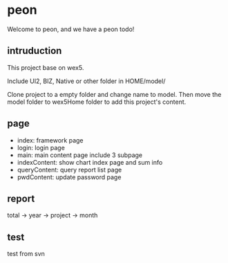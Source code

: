 # peon
Welcome to peon, and we have a peon todo!

## intruduction
This project base on wex5.

Include UI2, BIZ, Native or other folder in HOME/model/

Clone project to a empty folder and change name to model. Then move the model folder to wex5Home folder to add this project's content.

## page
+ index: framework page
+ login: login page
+ main: main content page include 3 subpage
 + indexContent: show chart index page and sum info
 + queryContent: query report list page
 + pwdContent: update password page

## report
total -> year -> project -> month

## test
test from svn